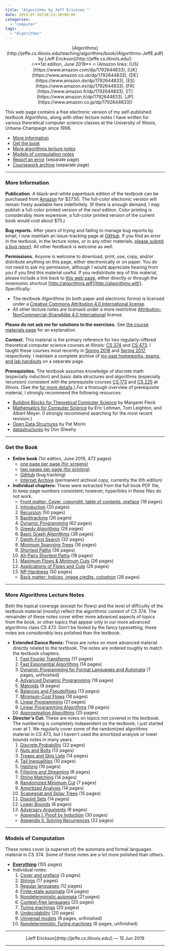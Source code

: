 ```yaml
---
title: "Algorithms by Jeff Erickson "
date: 2019-07-26T18:23:38+08:00
categories:
  - "computer"
tags:
  - "Algorithms"
---
```


<center>[Algorithms](http://jeffe.cs.illinois.edu/teaching/algorithms/book//Algorithms-JeffE.pdf) by [Jeff Erickson](http://jeffe.cs.illinois.edu/)</center>


<center>🔥**1st edition, June 2019** 🔥  
(Amazon links: [US](https://www.amazon.com/dp/1792644833), [UK](https://www.amazon.co.uk/dp/1792644833), [DE](https://www.amazon.de/dp/1792644833), [ES](https://www.amazon.es/dp/1792644833), [FR](https://www.amazon.fr/dp/1792644833), [IT](https://www.amazon.it/dp/1792644833), [JP](https://www.amazon.co.jp/dp/1792644833))</center>

This web page contains a free electronic version of my self-published textbook <cite>Algorithms</cite>, along with other lecture notes I have written for various theoretical computer science classes at the University of Illinois, Urbana-Champaign since 1998.

*   [More information](http://jeffe.cs.illinois.edu/teaching/algorithms/#blah)
*   [Get the book](http://jeffe.cs.illinois.edu/teaching/algorithms/#book)
*   [More algorithms lecture notes](http://jeffe.cs.illinois.edu/teaching/algorithms/#notes)
*   [Models of computation notes](http://jeffe.cs.illinois.edu/teaching/algorithms/#models)
*   [Report an error](https://github.com/jeffgerickson/algorithms/issues) (separate page)
*   [Coursework archive](http://jeffe.cs.illinois.edu/teaching/algorithms/hwex.html) (separate page)

* * *

### <a name="blah">More Information</a>

**Publication.** A black-and-white paperback edition of the textbook can be purchased from [Amazon](https://www.amazon.com/dp/1792644833) for $27.50\. The full-color electronic version will remain freely available here indefinitely. (If there is enough demand, I may publish a full-color printed version of the _next_ edition. Color printing is considerably more expensive; a full-color printed version of the current book would cost about $75.)

**Bug reports.** After years of trying and failing to manage bug reports by email, I now maintain an issue-tracking page at [GitHub](https://github.com/jeffgerickson/algorithms). If you find an error in the textbook, in the lecture notes, or in any other materials, [please submit a bug report](https://github.com/jeffgerickson/algorithms/issues). All other feedback is welcome as well.

**Permissions.** Anyone is welcome to download, print, use, copy, and/or distribute anything on this page, either electronically or on paper. You do not need to ask my permission, although I would appreciate hearing from you if you find this material useful. If you redistribute any of this material, please include a link back to [this web page](http://jeffe.cs.illinois.edu/teaching/algorithms), either directly or through the mnemomic shortcut [http://algorithms.wtf](http://algorithms.wtf/). Specifically:

*   The textbook <cite>Algorithms</cite> (in both paper and electronic forms) is licensed under a [Creative Commons Attribution 4.0 International license](http://creativecommons.org/licenses/by/4.0/).
*   All other lecture notes are licensed under a more restrictive [Attribution-NonCommercial-ShareAlike 4.0 International](http://creativecommons.org/licenses/by-nc-sa/4.0/) license.

**Please do not ask me for solutions to the exercises.** See [the course materials page](http://jeffe.cs.illinois.edu/teaching/algorithms/hwex.html#solutions) for an explanation.

**Context.** This material is the primary reference for two regularly-offered theoretical computer science courses at Illinois: [CS 374](https://courses.engr.illinois.edu/cs374/) and [CS 473](https://courses.engr.illinois.edu/cs473/). I taught these courses most recently in [Spring 2018](https://courses.engr.illinois.edu/cs374/sp2018/A/schedule.html) and [Spring 2017](https://courses.engr.illinois.edu/cs473/sp2017/lectures.html), respectively. I maintain a complete archive of [my past homeworks, exams, and lab handouts](http://jeffe.cs.illinois.edu/teaching/algorithms/hwex.html) on a separate page.

**Prerequisites.** The textbook assumes knowledge of discrete math (especially induction) and basic data structures and algorithms (especially recursion) consistent with the prerequisite courses [CS 173](https://courses.engr.illinois.edu/cs173/) and [CS 225](https://courses.engr.illinois.edu/cs225/sp2019/) at Illinois. (See the [for more details](http://jeffe.cs.illinois.edu/teaching/algorithms/book//!!-frontmatter.pdf).).For a thorough overview of prerequisite material, I strongly recommend the following resources:

*   [Building Blocks for Theoretical Computer Science](http://mfleck.cs.illinois.edu/building-blocks/) by Margaret Fleck
*   [Mathematics for Computer Science](https://courses.csail.mit.edu/6.042/spring18/) by Eric Lehman, Tom Leighton, and Albert Meyer. (I strongly recommend searching for the most recent revision.)
*   [Open Data Structures](http://opendatastructures.org/) by Pat Morin
*   [datastructures](https://donsheehy.github.io/datastructures/) by Don Sheehy

* * *

### <a name="book">Get the Book</a>

*   **Entire book** (1st edition, June 2019, 472 pages)
    *   [one page per page (for screens)](http://jeffe.cs.illinois.edu/teaching/algorithms/book//Algorithms-JeffE.pdf)
    *   [two pages per page (for printing)](http://jeffe.cs.illinois.edu/teaching/algorithms/book//Algorithms-JeffE-2up.pdf)
    *   [GitHub](https://github.com/jeffgerickson/algorithms) (bug tracking)
    *   [Internet Archive](https://archive.org/details/Algorithms-Jeff-Erickson) (permanent archival copy, currently the 0th edition)
*   **Individual chapters:** These were extracted from the full book PDF file, to keep page numbers consistent; however, hyperlinks in these files do not work.
    *   [Front matter: Cover, copyright, table of contents, preface](http://jeffe.cs.illinois.edu/teaching/algorithms/book//!!-frontmatter.pdf) (18 pages)
    1.  [Introduction](http://jeffe.cs.illinois.edu/teaching/algorithms/book//00-intro.pdf) (20 pages)
    2.  [Recursion](http://jeffe.cs.illinois.edu/teaching/algorithms/book//01-recursion.pdf) (50 pages)
    3.  [Backtracking](http://jeffe.cs.illinois.edu/teaching/algorithms/book//02-backtracking.pdf) (26 pages)
    4.  [Dynamic Programming](http://jeffe.cs.illinois.edu/teaching/algorithms/book//03-dynprog.pdf) (62 pages)
    5.  [Greedy Algorithms](http://jeffe.cs.illinois.edu/teaching/algorithms/book//04-greedy.pdf) (28 pages)
    6.  [Basic Graph Algorithms](http://jeffe.cs.illinois.edu/teaching/algorithms/book//05-graphs.pdf) (38 pages)
    7.  [Depth-First Search](http://jeffe.cs.illinois.edu/teaching/algorithms/book//06-dfs.pdf) (32 pages)
    8.  [Minimum Spanning Trees](http://jeffe.cs.illinois.edu/teaching/algorithms/book//07-mst.pdf) (16 pages)
    9.  [Shortest Paths](http://jeffe.cs.illinois.edu/teaching/algorithms/book//08-sssp.pdf) (36 pages)
    10.  [All-Pairs Shortest Paths](http://jeffe.cs.illinois.edu/teaching/algorithms/book//09-apsp.pdf) (18 pages)
    11.  [Maximum Flows & Minimum Cuts](http://jeffe.cs.illinois.edu/teaching/algorithms/book//10-maxflow.pdf) (26 pages)
    12.  [Applications of Flows and Cuts](http://jeffe.cs.illinois.edu/teaching/algorithms/book//11-maxflowapps.pdf) (26 pages)
    13.  [NP-Hardness](http://jeffe.cs.illinois.edu/teaching/algorithms/book//12-nphard.pdf) (50 pages)
    *   [Back matter: Indices, image credits, colophon](http://jeffe.cs.illinois.edu/teaching/algorithms/book//99-backmatter.pdf) (26 pages)

* * *

### <a name="notes">More Algorithms Lecture Notes</a>

Both the topical coverage (except for flows) and the level of difficulty of the textbook material (mostly) reflect the algorithmic content of CS 374\. The remainder of these notes cover either more advanced aspects of topics from the book, or other topics that appear only in our more advanced algorithms class CS 473\. Don't be fooled by the fancy typesetting; these notes are _considerably_ less polished than the textbook.

*   **Extended Dance Remix:** These are notes on more advanced material directly related to the textbook. The notes are ordered roughly to match the textbook chapters.
    1.  [Fast Fourier Transforms](http://jeffe.cs.illinois.edu/teaching/algorithms/notes/A-fft.pdf) (17 pages)
    2.  [Fast Exponential Algorithms](http://jeffe.cs.illinois.edu/teaching/algorithms/notes/B-fastexpo.pdf) (14 pages)
    3.  [Dynamic Programming for Formal Languages and Automata](http://jeffe.cs.illinois.edu/teaching/algorithms/notes/C-automata-dynprog.pdf) (7 pages, unfinished)
    4.  [Advanced Dynamic Programming](http://jeffe.cs.illinois.edu/teaching/algorithms/notes/D-faster-dynprog.pdf) (18 pages)
    5.  [Matroids](http://jeffe.cs.illinois.edu/teaching/algorithms/notes/E-matroids.pdf) (8 pages)
    6.  [Balances and Pseudoflows](http://jeffe.cs.illinois.edu/teaching/algorithms/notes/F-pseudoflows.pdf) (13 pages)
    7.  [Minimum-Cost Flows](http://jeffe.cs.illinois.edu/teaching/algorithms/notes/G-mincostflow.pdf) (16 pages)
    8.  [Linear Programming](http://jeffe.cs.illinois.edu/teaching/algorithms/notes/H-lp.pdf) (21 pages)
    9.  [Linear Programming Algorithms](http://jeffe.cs.illinois.edu/teaching/algorithms/notes/I-simplex.pdf) (18 pages)
    10.  [Approximation Algorithms](http://jeffe.cs.illinois.edu/teaching/algorithms/notes/J-approx.pdf) (25 pages)
*   **Director's Cut:** These are notes on topics not covered in the textbook. The numbering is completely independent os the textbook; I just started over at 1\. We regularly cover some of the randomized algorithms material in CS 473, but I haven't used the amortized analysis or lower bounds notes in many years.
    1.  [Discrete Probability](http://jeffe.cs.illinois.edu/teaching/algorithms/notes/01-random.pdf) (22 pages)
    2.  [Nuts and Bolts](http://jeffe.cs.illinois.edu/teaching/algorithms/notes/02-nutsbolts.pdf) (13 pages)
    3.  [Treaps and Skip Lists](http://jeffe.cs.illinois.edu/teaching/algorithms/notes/03-treaps.pdf) (14 pages)
    4.  [Tail Inequalities](http://jeffe.cs.illinois.edu/teaching/algorithms/notes/04-chernoff.pdf) (10 pages)
    5.  [Hashing](http://jeffe.cs.illinois.edu/teaching/algorithms/notes/05-hashing.pdf) (19 pages)
    6.  [Filtering and Streaming](http://jeffe.cs.illinois.edu/teaching/algorithms/notes/06-bloom.pdf) (6 pages)
    7.  [String Matching](http://jeffe.cs.illinois.edu/teaching/algorithms/notes/07-strings.pdf) (14 pages)
    8.  [Randomized Minimum Cut](http://jeffe.cs.illinois.edu/teaching/algorithms/notes/08-mincut.pdf) (7 pages)
    9.  [Amortized Analysis](http://jeffe.cs.illinois.edu/teaching/algorithms/notes/09-amortize.pdf) (14 pages)
    10.  [Scapegoat and Splay Trees](http://jeffe.cs.illinois.edu/teaching/algorithms/notes/10-scapegoat-splay.pdf) (15 pages)
    11.  [Disjoint Sets](http://jeffe.cs.illinois.edu/teaching/algorithms/notes/11-unionfind.pdf) (14 pages)
    12.  [Lower Bounds](http://jeffe.cs.illinois.edu/teaching/algorithms/notes/12-lowerbounds.pdf) (6 pages)
    13.  [Adversary Arguments](http://jeffe.cs.illinois.edu/teaching/algorithms/notes/13-adversary.pdf) (8 pages)
    *   [Appendix I. Proof by Induction](http://jeffe.cs.illinois.edu/teaching/algorithms/notes/98-induction.pdf) (30 pages)
    *   [Appendix II. Solving Recurrences](http://jeffe.cs.illinois.edu/teaching/algorithms/notes/99-recurrences.pdf) (22 pages)

* * *

### <a name="models">Models of Computation</a>

These notes cover (a superset of) the automata and formal languages material in CS 374\. Some of these notes are a lot more polished than others.

*   [**Everything**](http://jeffe.cs.illinois.edu/teaching/algorithms/models/all-models.pdf) (155 pages)
*   Individual notes:
    1.  [Cover and preface](http://jeffe.cs.illinois.edu/teaching/algorithms/models/0-cover.pdf) (3 pages)
    2.  [Strings](http://jeffe.cs.illinois.edu/teaching/algorithms/models/01-strings.pdf) (17 pages)
    3.  [Regular languages](http://jeffe.cs.illinois.edu/teaching/algorithms/models/02-regular.pdf) (12 pages)
    4.  [Finite-state automata](http://jeffe.cs.illinois.edu/teaching/algorithms/models/03-automata.pdf) (24 pages)
    5.  [Nondeterministic automata](http://jeffe.cs.illinois.edu/teaching/algorithms/models/04-nfa.pdf) (21 pages)
    6.  [Context-free languages](http://jeffe.cs.illinois.edu/teaching/algorithms/models/05-context-free.pdf) (20 pages)
    7.  [Turing machings](http://jeffe.cs.illinois.edu/teaching/algorithms/models/06-turing-machines.pdf) (20 pages)
    8.  [Undecidability](http://jeffe.cs.illinois.edu/teaching/algorithms/models/07-undecidable.pdf) (20 pages)
    9.  [Universal models](http://jeffe.cs.illinois.edu/teaching/algorithms/models/08-universal.pdf) (8 pages, unfinished)
    10.  [Nondeterministic Turing machines](http://jeffe.cs.illinois.edu/teaching/algorithms/models/09-nondeterminism.pdf) (6 pages, unfinished)

* * *

<center>[Jeff Erickson](http://jeffe.cs.illinois.edu/) — 15 Jun 2019</center>

---







